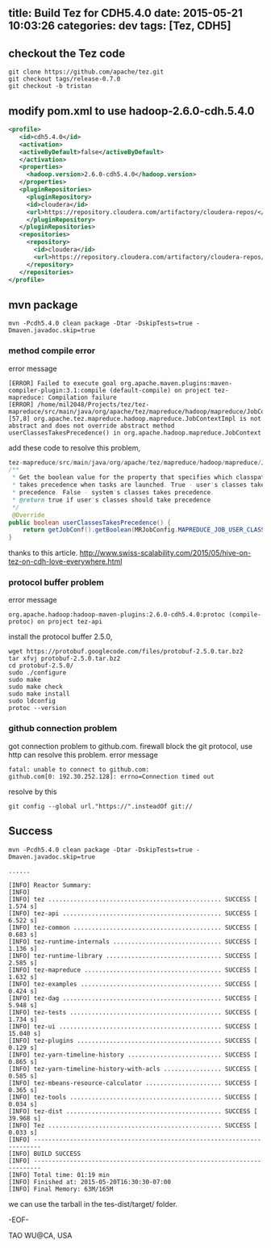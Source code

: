 title: Build Tez for CDH5.4.0
date: 2015-05-21 10:03:26
categories: dev
tags: [Tez, CDH5]
---

## checkout the Tez code
```shell
git clone https://github.com/apache/tez.git
git checkout tags/release-0.7.0
git checkout -b tristan
```

## modify pom.xml to use hadoop-2.6.0-cdh.5.4.0
```xml
<profile>
   <id>cdh5.4.0</id>
   <activation>
   <activeByDefault>false</activeByDefault>
   </activation>
   <properties>
     <hadoop.version>2.6.0-cdh5.4.0</hadoop.version>
   </properties>
   <pluginRepositories>
     <pluginRepository>
     <id>cloudera</id>
     <url>https://repository.cloudera.com/artifactory/cloudera-repos/</url>
     </pluginRepository>
   </pluginRepositories>
   <repositories>
     <repository>
       <id>cloudera</id>
       <url>https://repository.cloudera.com/artifactory/cloudera-repos/</url>
     </repository>
   </repositories>
</profile>
```

## mvn package
```shell
mvn -Pcdh5.4.0 clean package -Dtar -DskipTests=true -Dmaven.javadoc.skip=true
```

### method compile error
error message
```shell
[ERROR] Failed to execute goal org.apache.maven.plugins:maven-compiler-plugin:3.1:compile (default-compile) on project tez-mapreduce: Compilation failure
[ERROR] /home/mil2048/Projects/tez/tez-mapreduce/src/main/java/org/apache/tez/mapreduce/hadoop/mapreduce/JobContextImpl.java:[57,8] org.apache.tez.mapreduce.hadoop.mapreduce.JobContextImpl is not abstract and does not override abstract method userClassesTakesPrecedence() in org.apache.hadoop.mapreduce.JobContext
```

add these code to resolve this problem,
```java
tez-mapreduce/src/main/java/org/apache/tez/mapreduce/hadoop/mapreduce/JobContextImpl.java
/**
 * Get the boolean value for the property that specifies which classpath
 * takes precedence when tasks are launched. True - user's classes takes
 * precedence. False - system's classes takes precedence.
 * @return true if user's classes should take precedence
 */
 @Override
public boolean userClassesTakesPrecedence() {
    return getJobConf().getBoolean(MRJobConfig.MAPREDUCE_JOB_USER_CLASSPATH_FIRST, false);
}
```
thanks to this article.
http://www.swiss-scalability.com/2015/05/hive-on-tez-on-cdh-love-everywhere.html



### protocol buffer problem
error message
```shell
org.apache.hadoop:hadoop-maven-plugins:2.6.0-cdh5.4.0:protoc (compile-protoc) on project tez-api
```

install the protocol buffer 2.5.0,
```shell
wget https://protobuf.googlecode.com/files/protobuf-2.5.0.tar.bz2
tar xfvj protobuf-2.5.0.tar.bz2
cd protobuf-2.5.0/
sudo ./configure
sudo make
sudo make check
sudo make install
sudo ldconfig
protoc --version
```


### github connection problem
got connection problem to github.com. firewall block the git protocol, use http can resolve this problem.
error message
```shell
fatal: unable to connect to github.com:
github.com[0: 192.30.252.128]: errno=Connection timed out
```

resolve by this
```shell
git config --global url."https://".insteadOf git://
```

## Success

```shell
mvn -Pcdh5.4.0 clean package -Dtar -DskipTests=true -Dmaven.javadoc.skip=true

......

[INFO] Reactor Summary:
[INFO]
[INFO] tez ................................................ SUCCESS [  1.574 s]
[INFO] tez-api ............................................ SUCCESS [  6.522 s]
[INFO] tez-common ......................................... SUCCESS [  0.683 s]
[INFO] tez-runtime-internals .............................. SUCCESS [  1.136 s]
[INFO] tez-runtime-library ................................ SUCCESS [  2.585 s]
[INFO] tez-mapreduce ...................................... SUCCESS [  1.632 s]
[INFO] tez-examples ....................................... SUCCESS [  0.424 s]
[INFO] tez-dag ............................................ SUCCESS [  5.948 s]
[INFO] tez-tests .......................................... SUCCESS [  1.734 s]
[INFO] tez-ui ............................................. SUCCESS [ 15.040 s]
[INFO] tez-plugins ........................................ SUCCESS [  0.129 s]
[INFO] tez-yarn-timeline-history .......................... SUCCESS [  0.865 s]
[INFO] tez-yarn-timeline-history-with-acls ................ SUCCESS [  0.585 s]
[INFO] tez-mbeans-resource-calculator ..................... SUCCESS [  0.365 s]
[INFO] tez-tools .......................................... SUCCESS [  0.034 s]
[INFO] tez-dist ........................................... SUCCESS [ 39.968 s]
[INFO] Tez ................................................ SUCCESS [  0.033 s]
[INFO] ------------------------------------------------------------------------
[INFO] BUILD SUCCESS
[INFO] ------------------------------------------------------------------------
[INFO] Total time: 01:19 min
[INFO] Finished at: 2015-05-20T16:30:30-07:00
[INFO] Final Memory: 63M/165M

```


we can use the tarball in the tes-dist/target/ folder.


-EOF-

TAO WU@CA, USA
